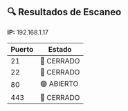 ## 🔍 Resultados de Escaneo

**IP:** 192.168.1.17

| Puerto | Estado |
|--------|--------|
| 21 | 🔴 CERRADO |
| 22 | 🔴 CERRADO |
| 80 | 🟢 ABIERTO |
| 443 | 🔴 CERRADO |
